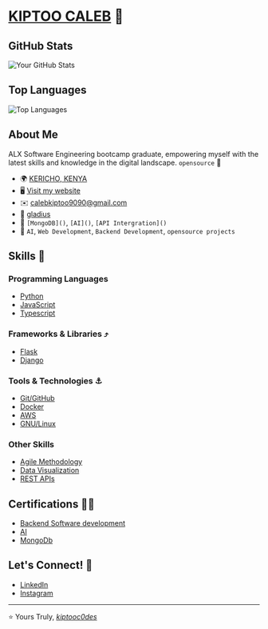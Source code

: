 # [KIPTOO CALEB]() 👋

## GitHub Stats

![Your GitHub Stats](https://github-readme-stats.vercel.app/api?username=kiptoobarchok&show_icons=true&theme=radical)

## Top Languages

![Top Languages](https://github-readme-stats.vercel.app/api/top-langs/?username=kiptoobarchok&layout=compact&theme=radical)

## About Me
ALX Software Engineering bootcamp graduate, empowering myself with the latest skills and knowledge in the digital landscape.  `opensource` 🖤

- 🌍    [KERICHO, KENYA]()
- 🖥️    [Visit my website](https://kiptooc0des.onrender.com/)
- ✉️    [calebkiptoo9090@gmail.com]()
- 🚀    [gladius](https://github.com/kiptoobarchok/gladius)
- 🧠    `[MongoDB]()`,   `[AI]()`,   `[API Intergration]()`
- 🤝    `AI`, `Web Development`, `Backend Development`, `opensource projects`

## Skills 🧰

### Programming Languages
- [Python]()
- [JavaScript]()
- [Typescript]()

### Frameworks & Libraries ⤴️
- [Flask]()
- [Django]()

### Tools & Technologies ⚓
- [Git/GitHub]()
- [Docker]()
- [AWS]()
- [GNU/Linux]()

### Other Skills
- [Agile Methodology]()
- [Data Visualization]()
- [REST APIs]()

## Certifications 👨‍🎓

- [Backend Software development]()
- [AI]()
- [MongoDb]()


## Let's Connect! 🐬

- [LinkedIn](www.linkedin.com/in/kiptoo-caleb-aa1865204)
- [Instagram](https://www.instagram.com/_actually_caleb/?hl=en)

---

⭐️ Yours Truly,
  *[kiptooc0des]()*
